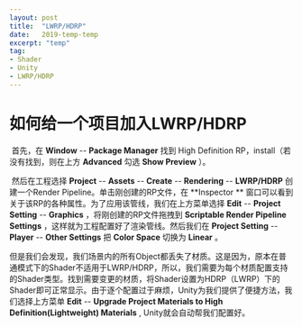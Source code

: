 ```yaml
---
layout: post
title:  "LWRP/HDRP"
date:   2019-temp-temp
excerpt: "temp"
tag:
- Shader
- Unity
- LWRP/HDRP
---
```


# 如何给一个项目加入LWRP/HDRP

​	首先，在 **Window** -- **Package Manager** 找到 High Definition RP，install（若没有找到，则在上方 **Advanced** 勾选 **Show Preview** ）。

​	然后在工程选择 **Project** -- **Assets** -- **Create** -- **Rendering** -- **LWRP/HDRP** 创建一个Render Pipeline。单击刚创建的RP文件，在 **Inspector ** 窗口可以看到关于该RP的各种属性。为了应用该管线，我们在上方菜单选择 **Edit** -- **Project Setting** -- **Graphics** ，将刚创建的RP文件拖拽到 **Scriptable Render Pipeline Settings** ，这样就为工程配置好了渲染管线。然后我们在 **Project Setting** -- **Player** -- **Other Settings** 把 **Color Space** 切换为 **Linear** 。

​	但是我们会发现，我们场景内的所有Object都丢失了材质。这是因为，原本在普通模式下的Shader不适用于LWRP/HDRP，所以，我们需要为每个材质配置支持的Shader类型。找到需要变更的材质，将Shader设置为HDRP（LWRP）下的Shader即可正常显示。由于逐个配置过于麻烦，Unity为我们提供了便捷方法，我们选择上方菜单 **Edit** -- **Upgrade Project Materials to High Definition(Lightweight) Materials** , Unity就会自动帮我们配置好。